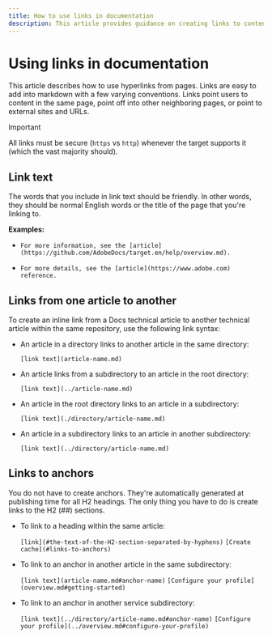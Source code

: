 ```yaml
---
title: How to use links in documentation
description: This article provides guidance on creating links to content and images.
---
```

# Using links in documentation
This article describes how to use hyperlinks from pages. Links are easy to add into markdown with a few varying conventions. Links point users to content in the same page, point off into other neighboring pages, or point to external sites and URLs.

> [!IMPORTANT]
> All links must be secure (`https` vs `http`) whenever the target supports it (which the vast majority should).

## Link text

The words that you include in link text should be friendly. In other words, they should be normal English words or the title of the page that you're linking to.

**Examples:**

- `For more information, see the [article](https://github.com/AdobeDocs/target.en/help/overview.md).`

- `For more details, see the [article](https://www.adobe.com) reference.`

## Links from one article to another

To create an inline link from a Docs technical article to another technical article within the same repository, use the following link syntax:

- An article in a directory links to another article in the same directory:

  `[link text](article-name.md)`

- An article links from a subdirectory to an article in the root directory:

  `[link text](../article-name.md)`

- An article in the root directory links to an article in a subdirectory:

  `[link text](./directory/article-name.md)`

- An article in a subdirectory links to an article in another subdirectory:

  `[link text](../directory/article-name.md)`
  
## Links to anchors

You do not have to create anchors. They're automatically generated at publishing time for all H2 headings. The only thing you have to do is create links to the H2 (##) sections.

- To link to a heading within the same article:

  `[link](#the-text-of-the-H2-section-separated-by-hyphens)`
  `[Create cache](#links-to-anchors)`

- To link to an anchor in another article in the same subdirectory:

  `[link text](article-name.md#anchor-name)`
  `[Configure your profile](overview.md#getting-started)`

- To link to an anchor in another service subdirectory:

  `[link text](../directory/article-name.md#anchor-name)`
  `[Configure your profile](../overview.md#configure-your-profile)`
